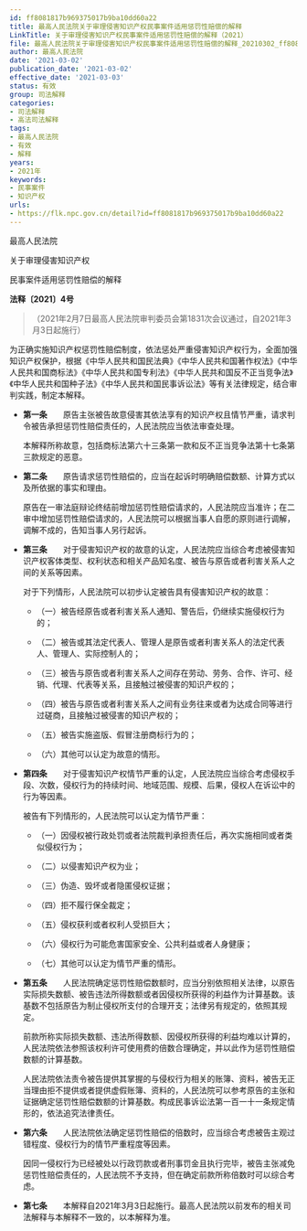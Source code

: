```yaml
---
id: ff8081817b969375017b9ba10dd60a22
title: 最高人民法院关于审理侵害知识产权民事案件适用惩罚性赔偿的解释
LinkTitle: 关于审理侵害知识产权民事案件适用惩罚性赔偿的解释（2021）
file: 最高人民法院关于审理侵害知识产权民事案件适用惩罚性赔偿的解释_20210302_ff8081817b969375017b9ba10dd60a22.docx
author: 最高人民法院
date: '2021-03-02'
publication_date: '2021-03-02'
effective_date: '2021-03-03'
status: 有效
group: 司法解释
categories:
- 司法解释
- 高法司法解释
tags:
- 最高人民法院
- 有效
- 解释
years:
- 2021年
keywords:
- 民事案件
- 知识产权
urls:
- https://flk.npc.gov.cn/detail?id=ff8081817b969375017b9ba10dd60a22
---
```


最高人民法院

关于审理侵害知识产权

民事案件适用惩罚性赔偿的解释

**法释〔2021〕4号**

> （2021年2月7日最高人民法院审判委员会第1831次会议通过，自2021年3月3日起施行）

为正确实施知识产权惩罚性赔偿制度，依法惩处严重侵害知识产权行为，全面加强知识产权保护，根据《中华人民共和国民法典》《中华人民共和国著作权法》《中华人民共和国商标法》《中华人民共和国专利法》《中华人民共和国反不正当竞争法》《中华人民共和国种子法》《中华人民共和国民事诉讼法》等有关法律规定，结合审判实践，制定本解释。

- **第一条**　　原告主张被告故意侵害其依法享有的知识产权且情节严重，请求判令被告承担惩罚性赔偿责任的，人民法院应当依法审查处理。

  本解释所称故意，包括商标法第六十三条第一款和反不正当竞争法第十七条第三款规定的恶意。

- **第二条**　　原告请求惩罚性赔偿的，应当在起诉时明确赔偿数额、计算方式以及所依据的事实和理由。

  原告在一审法庭辩论终结前增加惩罚性赔偿请求的，人民法院应当准许；在二审中增加惩罚性赔偿请求的，人民法院可以根据当事人自愿的原则进行调解，调解不成的，告知当事人另行起诉。

- **第三条**　　对于侵害知识产权的故意的认定，人民法院应当综合考虑被侵害知识产权客体类型、权利状态和相关产品知名度、被告与原告或者利害关系人之间的关系等因素。

  对于下列情形，人民法院可以初步认定被告具有侵害知识产权的故意：

  - （一）被告经原告或者利害关系人通知、警告后，仍继续实施侵权行为的；

  - （二）被告或其法定代表人、管理人是原告或者利害关系人的法定代表人、管理人、实际控制人的；

  - （三）被告与原告或者利害关系人之间存在劳动、劳务、合作、许可、经销、代理、代表等关系，且接触过被侵害的知识产权的；

  - （四）被告与原告或者利害关系人之间有业务往来或者为达成合同等进行过磋商，且接触过被侵害的知识产权的；

  - （五）被告实施盗版、假冒注册商标行为的；

  - （六）其他可以认定为故意的情形。

- **第四条**　　对于侵害知识产权情节严重的认定，人民法院应当综合考虑侵权手段、次数，侵权行为的持续时间、地域范围、规模、后果，侵权人在诉讼中的行为等因素。

  被告有下列情形的，人民法院可以认定为情节严重：

  - （一）因侵权被行政处罚或者法院裁判承担责任后，再次实施相同或者类似侵权行为；

  - （二）以侵害知识产权为业；

  - （三）伪造、毁坏或者隐匿侵权证据；

  - （四）拒不履行保全裁定；

  - （五）侵权获利或者权利人受损巨大；

  - （六）侵权行为可能危害国家安全、公共利益或者人身健康；

  - （七）其他可以认定为情节严重的情形。

- **第五条**　　人民法院确定惩罚性赔偿数额时，应当分别依照相关法律，以原告实际损失数额、被告违法所得数额或者因侵权所获得的利益作为计算基数。该基数不包括原告为制止侵权所支付的合理开支；法律另有规定的，依照其规定。

  前款所称实际损失数额、违法所得数额、因侵权所获得的利益均难以计算的，人民法院依法参照该权利许可使用费的倍数合理确定，并以此作为惩罚性赔偿数额的计算基数。

  人民法院依法责令被告提供其掌握的与侵权行为相关的账簿、资料，被告无正当理由拒不提供或者提供虚假账簿、资料的，人民法院可以参考原告的主张和证据确定惩罚性赔偿数额的计算基数。构成民事诉讼法第一百一十一条规定情形的，依法追究法律责任。

- **第六条**　　人民法院依法确定惩罚性赔偿的倍数时，应当综合考虑被告主观过错程度、侵权行为的情节严重程度等因素。

  因同一侵权行为已经被处以行政罚款或者刑事罚金且执行完毕，被告主张减免惩罚性赔偿责任的，人民法院不予支持，但在确定前款所称倍数时可以综合考虑。

- **第七条**　　本解释自2021年3月3日起施行。最高人民法院以前发布的相关司法解释与本解释不一致的，以本解释为准。
